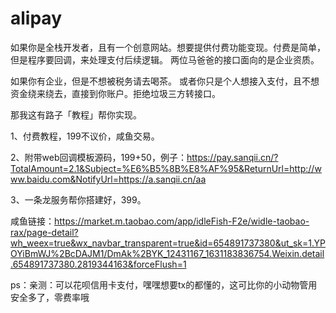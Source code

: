 # alipay
如果你是全栈开发者，且有一个创意网站。想要提供付费功能变现。付费是简单，但是程序要回调，来处理支付后续逻辑。
两位马爸爸的接口面向的是企业资质。

如果你有企业，但是不想被税务请去喝茶。
或者你只是个人想接入支付，且不想资金绕来绕去，直接到你账户。拒绝垃圾三方转接口。

那我这有路子「教程」帮你实现。

1、付费教程，199不议价，咸鱼交易。

2、附带web回调模板源码，199+50，例子：https://pay.sanqii.cn/?TotalAmount=2.1&Subject=%E6%B5%8B%E8%AF%95&ReturnUrl=http://www.baidu.com&NotifyUrl=https://a.sanqii.cn/aa

3、一条龙服务帮你搭建好，399。

咸鱼链接：https://market.m.taobao.com/app/idleFish-F2e/widle-taobao-rax/page-detail?wh_weex=true&wx_navbar_transparent=true&id=654891737380&ut_sk=1.YPOYiBmWJ%2BcDAJM1/DmAk%2BYK_12431167_1631183836754.Weixin.detail.654891737380.2819344163&forceFlush=1

ps：亲测：可以花呗信用卡支付，嘿嘿想要tx的都懂的，这可比你的小动物管用安全多了，零费率哦

